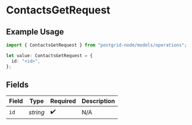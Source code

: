 # ContactsGetRequest

## Example Usage

```typescript
import { ContactsGetRequest } from "postgrid-node/models/operations";

let value: ContactsGetRequest = {
  id: "<id>",
};
```

## Fields

| Field              | Type               | Required           | Description        |
| ------------------ | ------------------ | ------------------ | ------------------ |
| `id`               | *string*           | :heavy_check_mark: | N/A                |